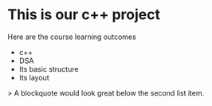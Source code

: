 <h1>This is our c++ project</h1>

<p>Here are the course learning outcomes</p>
<ul>
  <li>c++</li>
  <li>DSA</li>
  <li>Its basic structure</li>
  <li>Its layout</li>
</ul>
> A blockquote would look great below the second list item.
